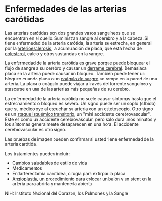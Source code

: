 Enfermedades de las arterias carótidas
======================================


Las arterias carótidas son dos grandes vasos sanguíneos que se encuentran en el cuello. Suministran sangre al cerebro y a la cabeza. Si tiene enfermedad de la arteria carótida, la arteria se estrecha, en general por la [arterioesclerosis](https://medlineplus.gov/spanish/atherosclerosis.html), la acumulación de placa, que está hecha de [colesterol](https://medlineplus.gov/spanish/cholesterol.html), calcio y otros sustancias en la sangre.


La enfermedad de la arteria carótida es grave porque puede bloquear el flujo de sangre a su cerebro y causar un [derrame cerebral](https://medlineplus.gov/spanish/ischemicstroke.html). Demasiada placa en la arteria puede causar un bloqueo. También puede tener un bloqueo cuando placa o un [coágulo de sangre](https://medlineplus.gov/spanish/bloodclots.html) se rompe en la pared de una arteria. La placa o coágulo puede viajar a través del torrente sanguíneo y atascarse en una de las arterias más pequeñas de su cerebro. 


La enfermedad de la arteria carótida no suele causar síntomas hasta que el estrechamiento o bloqueo es severo. Un signo puede ser un soplo (silbido) que su médico oye al escuchar su arteria con un estetoscopio. Otro signo es un [ataque isquémico transitorio](https://medlineplus.gov/spanish/transientischemicattack.html), un "mini accidente cerebrovascular". Este es como un accidente cerebrovascular, pero solo dura unos minutos y los síntomas generalmente desaparecen en una hora. El accidente cerebrovascular es otro signo.


Las pruebas de imagen pueden confirmar si usted tiene enfermedad de la arteria carótida.


Los tratamientos pueden incluir:


* Cambios saludables de estilo de vida
* Medicamentos
* Endarterectomía carotídea, cirugía para extirpar la placa
* [Angioplastía](https://medlineplus.gov/spanish/angioplasty.html), un procedimiento para colocar un balón y un stent en la arteria para abrirla y mantenerla abierta


NIH: Instituto Nacional del Corazón, los Pulmones y la Sangre

